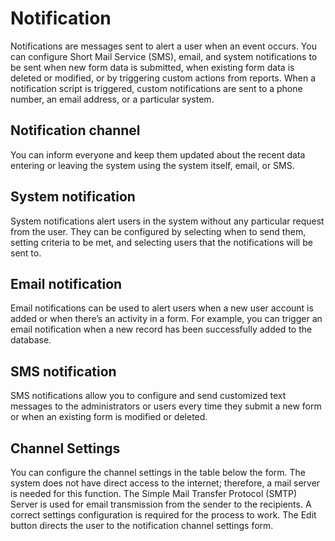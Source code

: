 # Notification
Notifications are messages sent to alert a user when an event occurs.
You can configure Short Mail Service (SMS), email, and system notifications to be sent when new form data is submitted, when existing form data is deleted or modified, or by triggering custom actions from reports. When a notification script is triggered, custom notifications are sent to a phone number, an email address, or a particular system. 

## Notification channel
 You can inform everyone and keep them updated about the recent data entering or leaving the system using the system itself, email, or SMS.
## System notification
System notifications alert users in the system without any particular request from the user. They can be configured by selecting when to send them, setting criteria to be met, and selecting users that the notifications will be sent to. 
## Email notification
Email notifications can be used to alert users when a new user account is added or when there’s an activity in a form. For example, you can trigger an email notification when a new record has been successfully added to the database.
## SMS notification
SMS notifications allow you to configure and send customized text messages to the administrators or users every time they submit a new form or when an existing form is modified or deleted.
## Channel Settings
You can configure the channel settings in the table below the form. The system does not have direct access to the internet; therefore, a mail server is needed for this function. The Simple Mail Transfer Protocol (SMTP) Server is used for email transmission from the sender to the recipients. A correct settings configuration is required for the process to work. The Edit button directs the user to the notification channel settings form.

